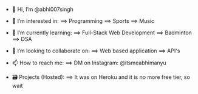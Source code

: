 - 👋 Hi, I’m @abhi007singh
- 👀 I’m interested in:
        ==> Programming
        ==> Sports
        ==> Music
- 🌱 I’m currently learning:
        ==> Full-Stack Web Development
        ==> Badminton
        ==> DSA
- 💞️ I’m looking to collaborate on:
        ==> Web based application
        ==> API's
- 📫 How to reach me:
        ==> DM on Instagram: @itsmeabhimanyu
        
- 🗃️ Projects (Hosted):
        ==> It was on Heroku and it is no more free tier, so wait

<!---
abhi007singh/abhi007singh is a ✨ special ✨ repository because its `README.md` (this file) appears on your GitHub profile.
You can click the Preview link to take a look at your changes.
--->
